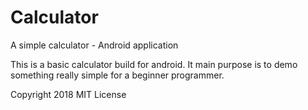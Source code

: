 # Calculator
A simple calculator - Android application

This is a basic calculator build for android. 
It main purpose is to demo something really simple for a beginner programmer. 


Copyright 2018
MIT License
